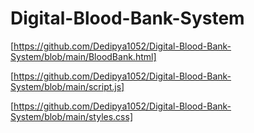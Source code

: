# Digital-Blood-Bank-System



[https://github.com/Dedipya1052/Digital-Blood-Bank-System/blob/main/BloodBank.html]


[https://github.com/Dedipya1052/Digital-Blood-Bank-System/blob/main/script.js]


[https://github.com/Dedipya1052/Digital-Blood-Bank-System/blob/main/styles.css]
